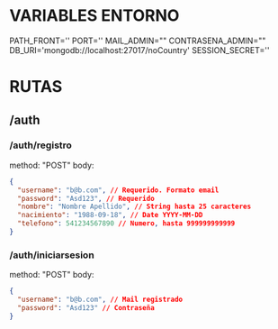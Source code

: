 # VARIABLES ENTORNO

PATH_FRONT=''
PORT=''
MAIL_ADMIN=""
CONTRASENA_ADMIN=""
DB_URI='mongodb://localhost:27017/noCountry'
SESSION_SECRET=''

# RUTAS

## /auth

### /auth/registro

method: "POST"
body:

```json
{
  "username": "b@b.com", // Requerido. Formato email
  "password": "Asd123", // Requerido
  "nombre": "Nombre Apellido", // String hasta 25 caracteres
  "nacimiento": "1988-09-18", // Date YYYY-MM-DD
  "telefono": 541234567890 // Numero, hasta 999999999999
}
```

### /auth/iniciarsesion

method: "POST"
body:

```json
{
  "username": "b@b.com", // Mail registrado
  "password": "Asd123" // Contraseña
}
```


